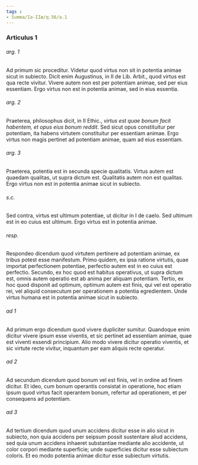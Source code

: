```yaml
---
tags : 
- Summa/Ia-IIæ/q.56/a.1
---
```


### Articulus 1

###### arg. 1
Ad primum sic proceditur. Videtur quod virtus non sit in potentia animae sicut in subiecto. Dicit enim Augustinus, in II de Lib. Arbit., quod virtus est qua recte vivitur. Vivere autem non est per potentiam animae, sed per eius essentiam. Ergo virtus non est in potentia animae, sed in eius essentia.

###### arg. 2
Praeterea, philosophus dicit, in II Ethic., *virtus est quae bonum facit habentem, et opus eius bonum reddit*. Sed sicut opus constituitur per potentiam, ita habens virtutem constituitur per essentiam animae. Ergo virtus non magis pertinet ad potentiam animae, quam ad eius essentiam.

###### arg. 3
Praeterea, potentia est in secunda specie qualitatis. Virtus autem est quaedam qualitas, ut supra dictum est. Qualitatis autem non est qualitas. Ergo virtus non est in potentia animae sicut in subiecto.

###### s.c.
Sed contra, virtus est ultimum potentiae, ut dicitur in I de caelo. Sed ultimum est in eo cuius est ultimum. Ergo virtus est in potentia animae.

###### resp.
Respondeo dicendum quod virtutem pertinere ad potentiam animae, ex tribus potest esse manifestum. Primo quidem, ex ipsa ratione virtutis, quae importat perfectionem potentiae, perfectio autem est in eo cuius est perfectio. Secundo, ex hoc quod est habitus operativus, ut supra dictum est, omnis autem operatio est ab anima per aliquam potentiam. Tertio, ex hoc quod disponit ad optimum, optimum autem est finis, qui vel est operatio rei, vel aliquid consecutum per operationem a potentia egredientem. Unde virtus humana est in potentia animae sicut in subiecto.

###### ad 1
Ad primum ergo dicendum quod vivere dupliciter sumitur. Quandoque enim dicitur vivere ipsum esse viventis, et sic pertinet ad essentiam animae, quae est viventi essendi principium. Alio modo vivere dicitur operatio viventis, et sic virtute recte vivitur, inquantum per eam aliquis recte operatur.

###### ad 2
Ad secundum dicendum quod bonum vel est finis, vel in ordine ad finem dicitur. Et ideo, cum bonum operantis consistat in operatione, hoc etiam ipsum quod virtus facit operantem bonum, refertur ad operationem, et per consequens ad potentiam.

###### ad 3
Ad tertium dicendum quod unum accidens dicitur esse in alio sicut in subiecto, non quia accidens per seipsum possit sustentare aliud accidens, sed quia unum accidens inhaeret substantiae mediante alio accidente, ut color corpori mediante superficie; unde superficies dicitur esse subiectum coloris. Et eo modo potentia animae dicitur esse subiectum virtutis.

